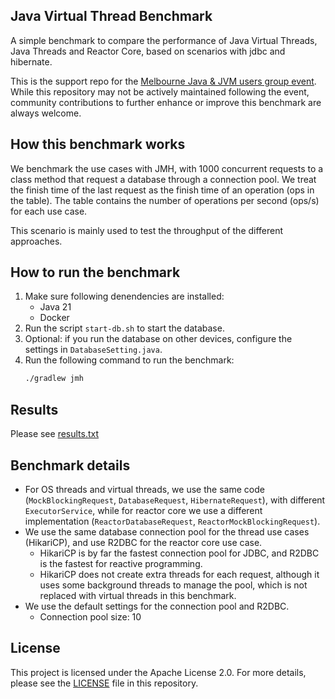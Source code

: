 Java Virtual Thread Benchmark
---

A simple benchmark to compare the performance of Java Virtual Threads, Java Threads and Reactor Core,
based on scenarios with jdbc and hibernate. 

This is the support repo for the [Melbourne Java & JVM users group event](https://www.meetup.com/melbourne-java-jvm-users-group/events/299472731/).
While this repository may not be actively maintained following the event, community contributions to further enhance or improve this benchmark are always welcome.

## How this benchmark works
We benchmark the use cases with JMH, with 1000 concurrent requests to a class method that request a database through a connection pool.
We treat the finish time of the last request as the finish time of an operation (ops in the table).
The table contains the number of operations per second (ops/s) for each use case.

This scenario is mainly used to test the throughput of the different approaches.

## How to run the benchmark
1. Make sure following denendencies are installed:
    - Java 21
    - Docker
3. Run the script `start-db.sh` to start the database.
4. Optional: if you run the database on other devices, configure the settings in `DatabaseSetting.java`.
4. Run the following command to run the benchmark:
    ```bash
    ./gradlew jmh
    ```

## Results
Please see [results.txt](./results.txt)

## Benchmark details
- For OS threads and virtual threads, we use the same code (`MockBlockingRequest`, `DatabaseRequest`, `HibernateRequest`), with different
`ExecutorService`, while for reactor core we use a different implementation (`ReactorDatabaseRequest`, `ReactorMockBlockingRequest`).
- We use the same database connection pool for the thread use cases (HikariCP), and use R2DBC for the reactor core use case.
    - HikariCP is by far the fastest connection pool for JDBC, and R2DBC is the fastest for reactive programming.
    - HikariCP does not create extra threads for each request, although it uses some background threads to manage the pool, which is not replaced with virtual threads in this benchmark.
- We use the default settings for the connection pool and R2DBC.
  - Connection pool size: 10

## License
This project is licensed under the Apache License 2.0. For more details, please see the [LICENSE](./LICENSE) file in this repository.
